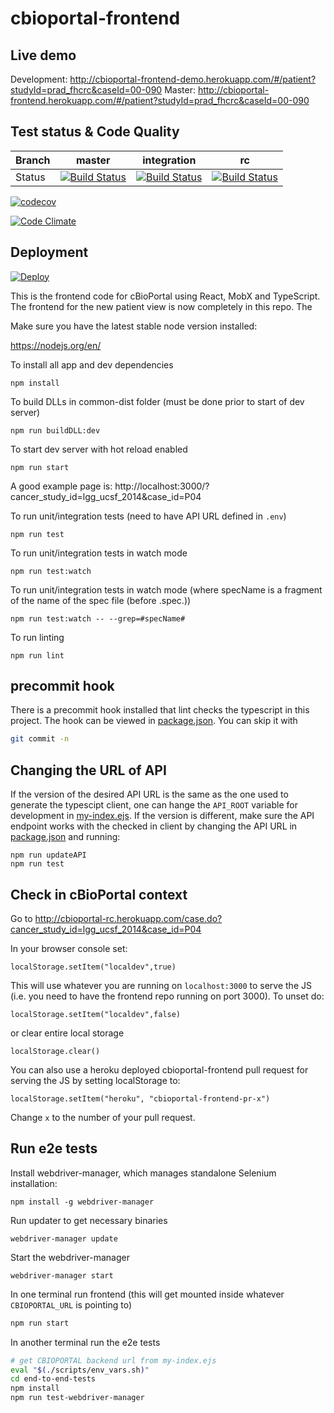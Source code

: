 # cbioportal-frontend
## Live demo
Development: http://cbioportal-frontend-demo.herokuapp.com/#/patient?studyId=prad_fhcrc&caseId=00-090
Master: http://cbioportal-frontend.herokuapp.com/#/patient?studyId=prad_fhcrc&caseId=00-090
## Test status & Code Quality
| Branch | master | integration | rc |
| --- | --- | --- | --- |
| Status | [![Build Status](https://travis-ci.org/cBioPortal/cbioportal-frontend.svg?branch=master)](https://travis-ci.org/cBioPortal/cbioportal-frontend) | [![Build Status](https://travis-ci.org/cBioPortal/cbioportal-frontend.svg?branch=integration)](https://travis-ci.org/cBioPortal/cbioportal-frontend) | [![Build Status](https://travis-ci.org/cBioPortal/cbioportal-frontend.svg?branch=rc)](https://travis-ci.org/cBioPortal/cbioportal-frontend) |

[![codecov](https://codecov.io/gh/cbioportal/cbioportal-frontend/branch/master/graph/badge.svg)](https://codecov.io/gh/cbioportal/cbioportal-frontend)

[![Code Climate](https://codeclimate.com/github/cBioPortal/cbioportal-frontend/badges/gpa.svg)](https://codeclimate.com/github/cBioPortal/cbioportal-frontend)

## Deployment
[![Deploy](https://www.herokucdn.com/deploy/button.svg)](https://heroku.com/deploy)

This is the frontend code for cBioPortal using React, MobX and TypeScript. The
frontend for the new patient view is now completely in this repo. The 

Make sure you have the latest stable node version installed:

https://nodejs.org/en/

To install all app and dev dependencies 
```
npm install
```

To build DLLs in common-dist folder (must be done prior to start of dev server)
```
npm run buildDLL:dev
```

To start dev server with hot reload enabled
```
npm run start
```

A good example page is: http://localhost:3000/?cancer_study_id=lgg_ucsf_2014&case_id=P04

To run unit/integration tests (need to have API URL defined in `.env`)
```
npm run test
```

To run unit/integration tests in watch mode
```
npm run test:watch
```

To run unit/integration tests in watch mode (where specName is a fragment of the name of the spec file (before .spec.))
```
npm run test:watch -- --grep=#specName#
```

To run linting
```
npm run lint
```

## precommit hook
There is a precommit hook installed that lint checks the typescript in this project. The hook can be viewed in [package.json](package.json). You can skip it with 
```bash
git commit -n
```

## Changing the URL of API
If the version of the desired API URL is the same as the one used to generate
the typescipt client, one can hange the `API_ROOT` variable for development in
[my-index.ejs](my-index.ejs). If the version is different, make sure the API
endpoint works with the checked in client by changing the API URL in
[package.json](package.json) and running:
```
npm run updateAPI
npm run test
```

## Check in cBioPortal context
Go to
http://cbioportal-rc.herokuapp.com/case.do?cancer_study_id=lgg_ucsf_2014&case_id=P04

In your browser console set:
```
localStorage.setItem("localdev",true)
```
This will use whatever you are running on `localhost:3000` to serve the JS (i.e. you need to have the frontend repo running on port 3000). To unset do:
```
localStorage.setItem("localdev",false)
```
or clear entire local storage
```
localStorage.clear()
```
You can also use a heroku deployed cbioportal-frontend pull request for serving the JS by setting localStorage to:
```
localStorage.setItem("heroku", "cbioportal-frontend-pr-x")
```
Change `x` to the number of your pull request.

## Run e2e tests

Install webdriver-manager, which manages standalone Selenium installation:
```
npm install -g webdriver-manager
```
Run updater to get necessary binaries
```
webdriver-manager update
```
Start the webdriver-manager
```
webdriver-manager start
```
In one terminal run frontend (this will get mounted inside whatever
`CBIOPORTAL_URL` is pointing to)
```bash
npm run start
```
In another terminal run the e2e tests
```bash
# get CBIOPORTAL backend url from my-index.ejs
eval "$(./scripts/env_vars.sh)"
cd end-to-end-tests
npm install
npm run test-webdriver-manager
```
